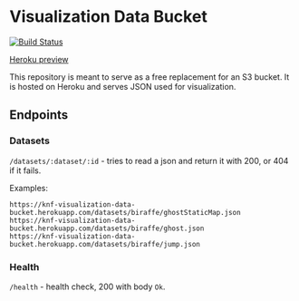 # Visualization Data Bucket

[![Build Status](https://travis-ci.com/kuzmialke-and-friends/visualization-data-bucket.svg?branch=main)](https://travis-ci.com/kuzmialke-and-friends/visualization-data-bucket)

[Heroku preview](https://knf-visualization-data-bucket.herokuapp.com)

This repository is meant to serve as a free replacement for an S3 bucket. It is hosted on Heroku and
serves JSON used for visualization.

## Endpoints

### Datasets

`/datasets/:dataset/:id` - tries to read a json and return it with 200, or 404 if it fails.

Examples:

```
https://knf-visualization-data-bucket.herokuapp.com/datasets/biraffe/ghostStaticMap.json
https://knf-visualization-data-bucket.herokuapp.com/datasets/biraffe/ghost.json
https://knf-visualization-data-bucket.herokuapp.com/datasets/biraffe/jump.json
```

### Health

`/health` - health check, 200 with body `Ok`.
